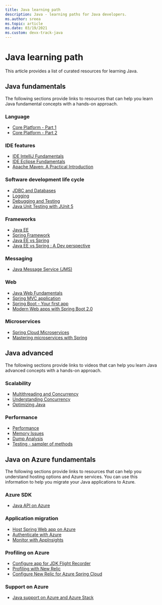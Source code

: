 ```yaml
---
title: Java learning path
description: Java - learning paths for Java developers.
ms.author: sreea
ms.topic: article
ms.date: 03/19/2021
ms.custom: devx-track-java
---
```


# Java learning path

This article provides a list of curated resources for learning Java.

## Java fundamentals

The following sections provide links to resources that can help you learn Java fundamental concepts with a hands-on approach.

### Language

- [Core Platform - Part 1](https://learning.oreilly.com/videos/core-java/9780134540603)
- [Core Platform - Part 2](https://www.linkedin.com/learning/advanced-java-programming-2/learn-advanced-java-programming?u=3322)

### IDE features

- [IDE IntelliJ Fundamentals](https://www.linkedin.com/learning/intellij-idea-community-edition-essential-training/welcome?u=3322)
- [IDE Eclipse Fundamentals](https://www.linkedin.com/learning/eclipse-essential-training/welcome?u=3322)
- [Apache Maven: A Practical Introduction](https://www.oreilly.com/videos/apache-maven-a/9781800203297/)

### Software development life cycle

- [JDBC and Databases](https://www.linkedin.com/learning/learning-jdbc/get-going-with-data-access-in-java?u=3322)
- [Logging](https://www.youtube.com/watch?v=oiaEP57nsmI)
- [Debugging and Testing](https://learning.oreilly.com/library/view/java-for-absolute/9781484237786/html/463938_1_En_9_Chapter.xhtml)
- [Java Unit Testing with JUnit 5](https://www.oreilly.com/library/view/java-unit-testing/9781484230152/)

### Frameworks

- [Java EE](https://www.linkedin.com/learning/learning-java-enterprise-edition?u=3322)
- [Spring Framework](https://learning.oreilly.com/videos/spring-framework/9780133477252/)
- [Java EE vs Spring](https://www.quora.com/What-are-the-differences-between-Java-EE-and-Spring)
- [Java EE vs Spring : A Dev perspective](https://dzone.com/articles/developers-perspective-spring)

### Messaging

- [Java Message Service (JMS)](https://learning.oreilly.com/videos/enterprise-messaging-with/9781491917671/)

### Web

- [Java Web Fundamentals](https://learning.oreilly.com/videos/beginning-java-web/9781771376051/)
- [Spring MVC application](https://www.linkedin.com/learning/spring-spring-mvc-2/spring-mvc-for-robust-applications?u=3322)
- [Spring Boot - Your first app](https://www.linkedin.com/learning/learning-spring-with-spring-boot-2?u=3322)
- [Modern Web apps with Spring Boot 2.0](https://learning.oreilly.com/videos/modern-java-web/9781788993241/)

### Microservices

- [Spring Cloud Microservices](https://www.linkedin.com/learning/spring-spring-cloud-2?u=3322)
- [Mastering microservices with Spring](https://www.linkedin.com/learning/mastering-microservices-with-java?u=3322)

## Java advanced

The following sections provide links to videos that can help you learn Java advanced concepts with a hands-on approach.

### Scalability

- [Multithreading and Concurrency](https://www.linkedin.com/learning/learning-java-threads/welcome?u=3322)
- [Understanding Concurrency](https://learning.oreilly.com/playlists/d44bf7e8-56c4-415d-8d76-b621373d44ee/)
- [Optimizing Java](https://learning.oreilly.com/videos/optimizing-java/9781771374866/)

### Performance

- [Performance](/archive/blogs/azureossds/profiling-java-process-on-azure-web-apps)
- [Memory Issues](https://www.linkedin.com/learning/java-memory-management?u=3322)
- [Dump Analysis](https://www.linkedin.com/learning/java-concurrency-troubleshooting-latency-and-throughput?u=3322)
- [Testing - sampler of methods](https://learning.oreilly.com/playlists/e1ec94ab-a912-4455-b8a7-eccb024d3c55/)

## Java on Azure fundamentals

The following sections provide links to resources that can help you understand hosting options and Azure services. You can use this information to help you migrate your Java applications to Azure.

### Azure SDK

- [Java API on Azure](/java/api/overview/azure)

### Application migration

- [Host Spring Web app on Azure](/azure/app-service/quickstart-java?tabs=javase&pivots=platform-linux)
- [Authenticate with Azure](/java/api/overview/azure)
- [Monitor with AppInsights](/azure/application-insights/app-insights-java-quick-start)

### Profiling on Azure

- [Configure app for JDK Flight Recorder](/azure/app-service/configure-language-java?pivots=platform-linux#flight-recorder)
- [Profiling with New Relic](/azure/app-service/configure-language-java?pivots=platform-linux#configure-new-relic)
- [Configure New Relic for Azure Spring Cloud](https://github.com/selvasingh/spring-petclinic-microservices)

### Support on Azure

- [Java support on Azure and Azure Stack](../fundamentals/java-support-on-azure.md)

